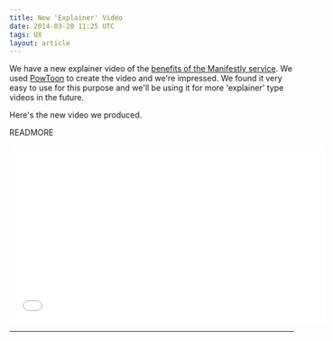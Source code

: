 ```yaml
---
title: New 'Explainer' Video
date: 2014-03-20 11:25 UTC
tags: UX
layout: article
---
```



We have a new explainer video of the <a href="https://manifest.ly">benefits of the Manifestly service</a>. We used <a href="http://powtoon.com">PowToon</a> to create the video and we're impressed.  We found it very easy to use for this purpose and we'll be using it for more 'explainer' type videos in the future.

Here's the new video we produced.

READMORE

<iframe width="560" height="315" src="//www.youtube.com/embed/rM4WdNmy7BM?rel=0" frameborder="0" allowfullscreen></iframe>

***
